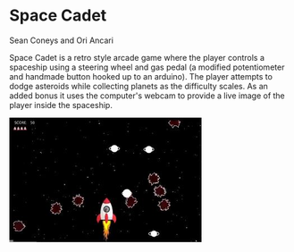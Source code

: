 # Space Cadet
Sean Coneys and Ori Ancari

Space Cadet is a retro style arcade game where the player controls a spaceship using a steering wheel and gas pedal (a modified potentiometer and handmade button hooked up to an arduino). The player attempts to dodge asteroids while collecting planets as the difficulty scales. As an added bonus it uses the computer's webcam to provide a live image of the player inside the spaceship.

![alt text](https://raw.githubusercontent.com/seanconeys/Space_Cadet/master/Documentation/game.jpg)
